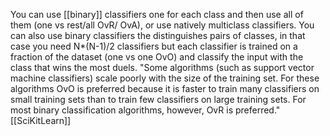 You can use [[binary]] classifiers one for each class and then use all of them (one vs rest/all OvR/ OvA), or use natively multiclass classifiers.
You can also use binary classifiers the distinguishes pairs of classes, in that case you need N*(N-1)/2 classifiers but each classifier is trained on a fraction of the dataset (one vs one OvO) and classify the input with the class that wins the most duels.
"Some algorithms (such as support vector machine classifiers) scale poorly with the size of the training set. For these algorithms OvO is preferred because it is faster to train many classifiers on small training sets than to train few classifiers on large training sets. For most binary classification algorithms, however, OvR is preferred."
[[SciKitLearn]]

